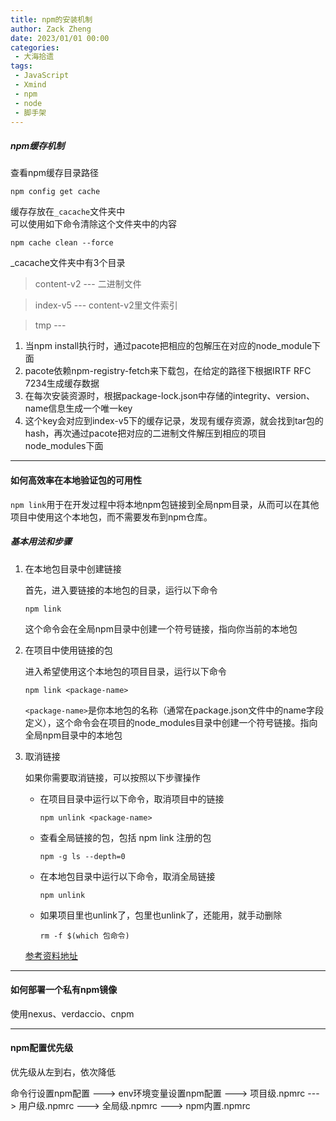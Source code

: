 ```yaml
---
title: npm的安装机制
author: Zack Zheng
date: 2023/01/01 00:00
categories:
 - 大海拾遗
tags:
 - JavaScript
 - Xmind
 - npm
 - node
 - 脚手架
---
```



<simple-img src="https://gitee.com/zackzhengxy/picGallery/raw/main/imgs/npm的安装机制.svg" />

##### npm缓存机制    

查看npm缓存目录路径   

`npm config get cache`  

缓存存放在`_cacache`文件夹中   
可以使用如下命令清除这个文件夹中的内容    

`npm cache clean --force`     

_cacache文件夹中有3个目录    

> content-v2     ---     二进制文件
> 

> index-v5  ---  content-v2里文件索引

> tmp   --- 

1. 当npm install执行时，通过pacote把相应的包解压在对应的node_module下面
2. pacote依赖npm-registry-fetch来下载包，在给定的路径下根据IRTF RFC 7234生成缓存数据 
3. 在每次安装资源时，根据package-lock.json中存储的integrity、version、name信息生成一个唯一key 
4. 这个key会对应到index-v5下的缓存记录，发现有缓存资源，就会找到tar包的hash，再次通过pacote把对应的二进制文件解压到相应的项目node_modules下面

---------------------------

#### 如何高效率在本地验证包的可用性

`npm link`用于在开发过程中将本地npm包链接到全局npm目录，从而可以在其他项目中使用这个本地包，而不需要发布到npm仓库。

##### 基本用法和步骤

1. 在本地包目录中创建链接

   首先，进入要链接的本地包的目录，运行以下命令

   `npm link`

   这个命令会在全局npm目录中创建一个符号链接，指向你当前的本地包

2. 在项目中使用链接的包

   进入希望使用这个本地包的项目目录，运行以下命令

   `npm link <package-name>`

   `<package-name>`是你本地包的名称（通常在package.json文件中的name字段定义），这个命令会在项目的node_modules目录中创建一个符号链接。指向全局npm目录中的本地包

3. 取消链接

   如果你需要取消链接，可以按照以下步骤操作

   + 在项目目录中运行以下命令，取消项目中的链接

     `npm unlink <package-name>`

   + 查看全局链接的包，包括 npm link 注册的包
  
      `npm -g ls --depth=0` 

   + 在本地包目录中运行以下命令，取消全局链接

     `npm unlink`

   + 如果项目里也unlink了，包里也unlink了，还能用，就手动删除

      `rm -f $(which 包命令)`

   [参考资料地址](https://www.cnblogs.com/an-shiguang/p/18269056)

-------------------------------------

#### 如何部署一个私有npm镜像

使用nexus、verdaccio、cnpm



-------------------------------

#### npm配置优先级

优先级从左到右，依次降低

命令行设置npm配置   --->  env环境变量设置npm配置  --->  项目级.npmrc  ---> 用户级.npmrc   --->  全局级.npmrc    --->  npm内置.npmrc    
